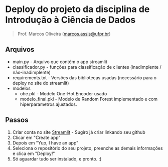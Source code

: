 # Deploy do projeto da disciplina de Introdução à Ciência de Dados
> Prof. Marcos Oliveira (marcos.assis@ufpr.br)

## Arquivos

* main.py - Arquivo que contém o app streamlit
* classificador.py - funções para classificação de clientes (inadimplente / não-inadimplente)
* requirements.txt - Versões das bibliotecas usadas (necessário para o deploy no site do streamlit)
* modelos
  * ohe.pkl - Modelo One-Hot Encoder usado
  * modelo_final.pkl - Modelo de Random Forest implementado e com hiperparametros ajustados.

## Passos

1. Criar conta no site [Streamlit](https://streamlit.io/) - Sugiro já criar linkando seu github
2. Clicar em "Create app"
3. Depois em "Yup, I have an app"
4. Seleciona o repositório do seu projeto, preenche as demais informações e clica em "Deploy!"
5. Só aguardar tudo ser instalado, e pronto. :)

